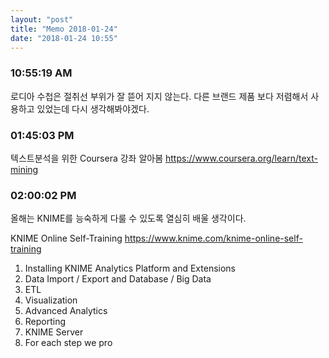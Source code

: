 ```yaml
---
layout: "post"
title: "Memo 2018-01-24"
date: "2018-01-24 10:55"
---
```


### 10:55:19 AM
로디아 수첩은 절취선 부위가 잘 뜯어 지지 않는다.
다른 브랜드 제품 보다 저렴해서 사용하고 있었는데 다시 생각해봐야겠다.


### 01:45:03 PM
텍스트분석을 위한 Coursera 강좌 알아봄
https://www.coursera.org/learn/text-mining


### 02:00:02 PM
올해는 KNIME를 능숙하게 다룰 수 있도록 열심히 배울 생각이다.

KNIME Online Self-Training
https://www.knime.com/knime-online-self-training

1. Installing KNIME Analytics Platform and Extensions
2. Data Import / Export and Database / Big Data
3. ETL
4. Visualization
5. Advanced Analytics
6. Reporting
7. KNIME Server
8. For each step we pro
